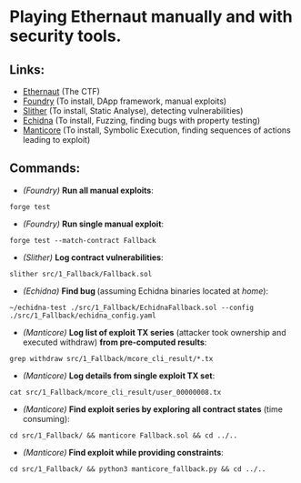 # Playing Ethernaut manually and with security tools.

## Links:
- [Ethernaut](https://ethernaut.openzeppelin.com/) (The CTF)
- [Foundry](https://github.com/foundry-rs/foundry) (To install, DApp framework, manual exploits)
- [Slither](https://github.com/crytic/slither) (To install, Static Analyse), detecting vulnerabilities)
- [Echidna](https://github.com/crytic/echidna) (To install, Fuzzing, finding bugs with property testing)
- [Manticore](https://github.com/trailofbits/manticore) (To install, Symbolic Execution, finding sequences of actions leading to exploit)

## Commands:
- <i>(Foundry) </i><b>Run all manual exploits</b>:
```
forge test
```
- <i>(Foundry) </i><b>Run single manual exploit</b>:
```
forge test --match-contract Fallback
```
- <i>(Slither) </i><b>Log contract vulnerabilities</b>:
```
slither src/1_Fallback/Fallback.sol
```
- <i>(Echidna) </i><b>Find bug </b>(assuming Echidna binaries located at <i>home</i>):
```
~/echidna-test ./src/1_Fallback/EchidnaFallback.sol --config ./src/1_Fallback/echidna_config.yaml
```
- <i>(Manticore) </i><b>Log list of exploit TX series</b> (attacker took ownership and executed withdraw) <b>from pre-computed results</b>:
```
grep withdraw src/1_Fallback/mcore_cli_result/*.tx
```
- <i>(Manticore) </i><b>Log details from single exploit TX set</b>:
```
cat src/1_Fallback/mcore_cli_result/user_00000008.tx
```
- <i>(Manticore) </i><b>Find exploit series by exploring all contract states</b> (time consuming):
```
cd src/1_Fallback/ && manticore Fallback.sol && cd ../..
```
- <i>(Manticore)</i><b> Find exploit while providing constraints</b>:
```
cd src/1_Fallback/ && python3 manticore_fallback.py && cd ../..
```
